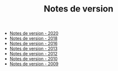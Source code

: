 ﻿---
title: Notes de version
type: docs
weight: 70
url: /fr/jasperreports/release-notes/
---
- [Notes de version - 2020](/cells/fr/jasperreports/release-notes-2020/)
- [Notes de version - 2018](/cells/fr/jasperreports/release-notes-2018/)
- [Notes de version - 2016](/cells/fr/jasperreports/release-notes-2016/)
- [Notes de version - 2013](/cells/fr/jasperreports/release-notes-2013/)
- [Notes de version - 2012](/cells/fr/jasperreports/release-notes-2012/)
- [Notes de version - 2010](/cells/fr/jasperreports/release-notes-2010/)
- [Notes de version - 2009](/cells/fr/jasperreports/release-notes-2009/)
